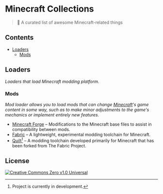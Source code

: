 # Minecraft Collections

> 📝 A curated list of awesome Minecraft-related things

## Contents

* [Loaders](#loaders)
    * [Mods](#mods)

## Loaders

_Loaders that load Minecraft modding platform._

### Mods

_Mod loader allows you to load mods that can change [Minecraft][minecraft]'s game content in some way, such as to make
minor adjustments to the game's mechanics or implement entirely new features._

- [Minecraft Forge](https://github.com/MinecraftForge/MinecraftForge) – Modifications to the Minecraft base files to
  assist in compatibility between mods.
- [Fabric](https://fabricmc.net/) – A lightweight, experimental modding toolchain for Minecraft.
- [Quilt](https://quiltmc.org/)[^wip] – A modding toolchain developed primarily for Minecraft that has been forked from
  The Fabric Project.

## License

[![Creative Commons Zero v1.0 Universal][cc-zero-badge]][repo-license]

[^wip]: Project is currently in development.

<!-- MEDIA -->

[cc-zero-badge]: http://mirrors.creativecommons.org/presskit/buttons/88x31/svg/cc-zero.svg "CC0 1.0 Universal"

<!-- LINKS -->

[repo-license]: https://github.com/GrassMC/minecraft-collections/blob/main/LICENSE

[minecraft]: https://minecraft.net/
